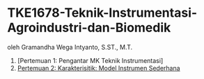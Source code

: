 # TKE1678-Teknik-Instrumentasi-Agroindustri-dan-Biomedik
oleh Gramandha Wega Intyanto, S.ST., M.T.

1. [Pertemuan 1: Pengantar MK Teknik Instrumentasi]
2. [Pertemuan 2: Karakterisitik: Model Instrumen Sederhana](https://github.com/gramandha/TKE1678-Teknik-Instrumentasi-Agroindustri-dan-Biomedik/tree/main/Pertemuan_2)

